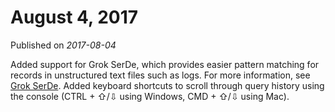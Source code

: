 # August 4, 2017<a name="release-note-2017-08-04"></a>

Published on *2017\-08\-04*

Added support for Grok SerDe, which provides easier pattern matching for records in unstructured text files such as logs\. For more information, see [Grok SerDe](grok.md)\. Added keyboard shortcuts to scroll through query history using the console \(CTRL \+ ⇧/⇩ using Windows, CMD \+ ⇧/⇩ using Mac\)\.